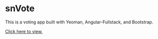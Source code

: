 # snVote
This is a voting app built with Yeoman, Angular-Fullstack, and Bootstrap.

[Click here to view.](http://snvote.herokuapp.com/)
